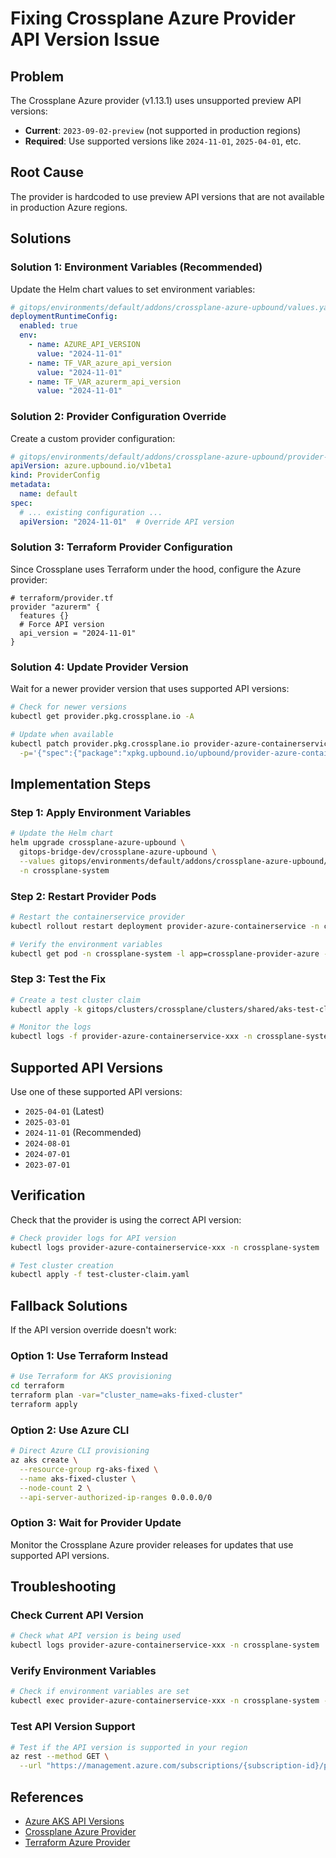 # Fixing Crossplane Azure Provider API Version Issue

## Problem

The Crossplane Azure provider (v1.13.1) uses unsupported preview API versions:
- **Current**: `2023-09-02-preview` (not supported in production regions)
- **Required**: Use supported versions like `2024-11-01`, `2025-04-01`, etc.

## Root Cause

The provider is hardcoded to use preview API versions that are not available in production Azure regions.

## Solutions

### Solution 1: Environment Variables (Recommended)

Update the Helm chart values to set environment variables:

```yaml
# gitops/environments/default/addons/crossplane-azure-upbound/values.yaml
deploymentRuntimeConfig:
  enabled: true
  env:
    - name: AZURE_API_VERSION
      value: "2024-11-01"
    - name: TF_VAR_azure_api_version
      value: "2024-11-01"
    - name: TF_VAR_azurerm_api_version
      value: "2024-11-01"
```

### Solution 2: Provider Configuration Override

Create a custom provider configuration:

```yaml
# gitops/environments/default/addons/crossplane-azure-upbound/provider-config.yaml
apiVersion: azure.upbound.io/v1beta1
kind: ProviderConfig
metadata:
  name: default
spec:
  # ... existing configuration ...
  apiVersion: "2024-11-01"  # Override API version
```

### Solution 3: Terraform Provider Configuration

Since Crossplane uses Terraform under the hood, configure the Azure provider:

```hcl
# terraform/provider.tf
provider "azurerm" {
  features {}
  # Force API version
  api_version = "2024-11-01"
}
```

### Solution 4: Update Provider Version

Wait for a newer provider version that uses supported API versions:

```bash
# Check for newer versions
kubectl get provider.pkg.crossplane.io -A

# Update when available
kubectl patch provider.pkg.crossplane.io provider-azure-containerservice \
  -p='{"spec":{"package":"xpkg.upbound.io/upbound/provider-azure-containerservice:v1.14.0"}}'
```

## Implementation Steps

### Step 1: Apply Environment Variables

```bash
# Update the Helm chart
helm upgrade crossplane-azure-upbound \
  gitops-bridge-dev/crossplane-azure-upbound \
  --values gitops/environments/default/addons/crossplane-azure-upbound/values.yaml \
  -n crossplane-system
```

### Step 2: Restart Provider Pods

```bash
# Restart the containerservice provider
kubectl rollout restart deployment provider-azure-containerservice -n crossplane-system

# Verify the environment variables
kubectl get pod -n crossplane-system -l app=crossplane-provider-azure -o yaml | grep -A 10 env
```

### Step 3: Test the Fix

```bash
# Create a test cluster claim
kubectl apply -k gitops/clusters/crossplane/clusters/shared/aks-test-cluster/

# Monitor the logs
kubectl logs -f provider-azure-containerservice-xxx -n crossplane-system
```

## Supported API Versions

Use one of these supported API versions:

- `2025-04-01` (Latest)
- `2025-03-01`
- `2024-11-01` (Recommended)
- `2024-08-01`
- `2024-07-01`
- `2023-07-01`

## Verification

Check that the provider is using the correct API version:

```bash
# Check provider logs for API version
kubectl logs provider-azure-containerservice-xxx -n crossplane-system | grep "api-version"

# Test cluster creation
kubectl apply -f test-cluster-claim.yaml
```

## Fallback Solutions

If the API version override doesn't work:

### Option 1: Use Terraform Instead

```bash
# Use Terraform for AKS provisioning
cd terraform
terraform plan -var="cluster_name=aks-fixed-cluster"
terraform apply
```

### Option 2: Use Azure CLI

```bash
# Direct Azure CLI provisioning
az aks create \
  --resource-group rg-aks-fixed \
  --name aks-fixed-cluster \
  --node-count 2 \
  --api-server-authorized-ip-ranges 0.0.0.0/0
```

### Option 3: Wait for Provider Update

Monitor the Crossplane Azure provider releases for updates that use supported API versions.

## Troubleshooting

### Check Current API Version

```bash
# Check what API version is being used
kubectl logs provider-azure-containerservice-xxx -n crossplane-system | grep "api-version"
```

### Verify Environment Variables

```bash
# Check if environment variables are set
kubectl exec provider-azure-containerservice-xxx -n crossplane-system -- env | grep API
```

### Test API Version Support

```bash
# Test if the API version is supported in your region
az rest --method GET \
  --url "https://management.azure.com/subscriptions/{subscription-id}/providers/Microsoft.ContainerService?api-version=2024-11-01"
```

## References

- [Azure AKS API Versions](https://docs.microsoft.com/en-us/azure/aks/supported-kubernetes-versions)
- [Crossplane Azure Provider](https://marketplace.upbound.io/providers/crossplane-contrib/provider-azure)
- [Terraform Azure Provider](https://registry.terraform.io/providers/hashicorp/azurerm/latest/docs) 
